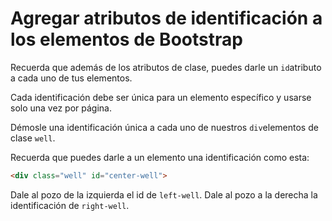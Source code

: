 
# Agregar atributos de identificación a los elementos de Bootstrap

Recuerda que además de los atributos de clase, puedes darle un `id`atributo a cada uno de tus elementos.

Cada identificación debe ser única para un elemento específico y usarse solo una vez por página.

Démosle una identificación única a cada uno de nuestros `div`elementos de clase `well`.

Recuerda que puedes darle a un elemento una identificación como esta:

```html
<div class="well" id="center-well">

```

Dale al pozo de la izquierda el id de `left-well`. Dale al pozo a la derecha la identificación de `right-well`.